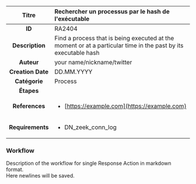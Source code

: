 | Titre                       | Rechercher un processus par le hash de l'exécutable         |
|:---------------------------:|:--------------------|
| **ID**                      | RA2404            |
| **Description**             | Find a process that is being executed at the moment or at a particular time in the past by its executable hash   |
| **Auteur**                  | your name/nickname/twitter        |
| **Creation Date**           | DD.MM.YYYY |
| **Catégorie**                | Process      |
| **Étapes**                   || 
| **References** |<ul><li>[https://example.com](https://example.com)</li></ul>|
| **Requirements** |<ul><li>DN_zeek_conn_log</li></ul>|

### Workflow

Description of the workflow for single Response Action in markdown format.  
Here newlines will be saved.
